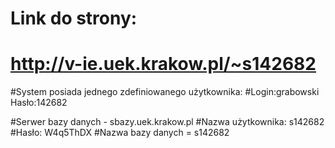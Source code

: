 # Link do strony:
# http://v-ie.uek.krakow.pl/~s142682

#System posiada jednego zdefiniowanego użytkownika:
#Login:grabowski Hasło:142682


#Serwer bazy danych - sbazy.uek.krakow.pl
#Nazwa użytkownika: s142682
#Hasło: W4q5ThDX
#Nazwa bazy danych = s142682
